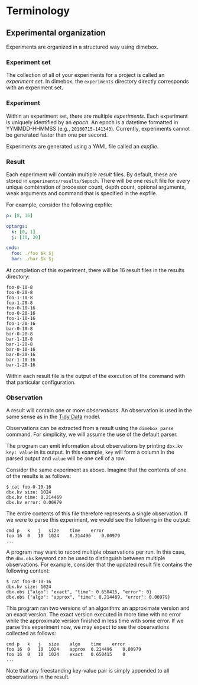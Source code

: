 # Terminology

## Experimental organization

Experiments are organized in a structured way using dimebox.

### Experiment set

The collection of all of your experiments for a project is called an _experiment set_. In dimebox, the `experiments` directory directly corresponds with an experiment set.

### Experiment

Within an experiment set, there are multiple _experiments_. Each experiment is uniquely identified by an _epoch_. An epoch is a datetime formatted in YYMMDD-HHMMSS (e.g., `20160715-141343`). Currently, experiments cannot be generated faster than one per second.

Experiments are generated using a YAML file called an _expfile_.

### Result

Each experiment will contain multiple _result_ files. By default, these are stored in `experiments/results/$epoch`. There will be one result file for every unique combination of processor count, depth count, optional arguments, weak arguments and command that is specified in the expfile.

For example, consider the following expfile:
```yml
p: [8, 16]

optargs:
  k: [0, 1]
  j: [10, 20]

cmds:
  foo: ./foo $k $j
  bar: ./bar $k $j
```

At completion of this experiment, there will be 16 result files in the results directory:

```
foo-0-10-8
foo-0-20-8
foo-1-10-8
foo-1-20-8
foo-0-10-16
foo-0-20-16
foo-1-10-16
foo-1-20-16
bar-0-10-8
bar-0-20-8
bar-1-10-8
bar-1-20-8
bar-0-10-16
bar-0-20-16
bar-1-10-16
bar-1-20-16
```

Within each result file is the output of the execution of the command with that particular configuration.

### Observation

A result will contain one or more _observations_. An observation is used in the same sense as in the [Tidy Data](http://vita.had.co.nz/papers/tidy-data.pdf) model.

Observations can be extracted from a result using the `dimebox parse` command. For simplicity, we will assume the use of the default parser.

The program can emit information about observations by printing `dbx.kv key: value` in its output. In this example, `key` will form a column in the parsed output and `value` will be one cell of a row. 

Consider the same experiment as above. Imagine that the contents of one of the results is as follows:

```
$ cat foo-0-10-16
dbx.kv size: 1024
dbx.kv time: 0.214469
dbx.kv error: 0.00979
```

The entire contents of this file therefore represents a single observation. If we were to parse this experiment, we would see the following in the output:

```
cmd	p	k	j	size	time	error
foo	16	0	10	1024	0.214496	0.00979
...
```

A program may want to record multiple observations per run. In this case, the `dbx.obs` keyword can be used to distinguish between multiple observations. For example, consider that the updated result file contains the following content:

```
$ cat foo-0-10-16
dbx.kv size: 1024
dbx.obs {"algo": "exact", "time": 0.650415, "error": 0}
dbx.obs {"algo": "approx", "time": 0.214469, "error": 0.00979}
```

This program ran two versions of an algorithm: an approximate version and an exact version. The exact version executed in more time with no error while the approximate version finished in less time with some error. If we parse this experiment now, we may expect to see the observations collected as follows:

```
cmd	p	k	j	size	algo	time	error
foo	16	0	10	1024	approx	0.214496	0.00979
foo	16	0	10	1024	exact	0.650415	0
...
```
Note that any freestanding key-value pair is simply appended to all observations in the result.
